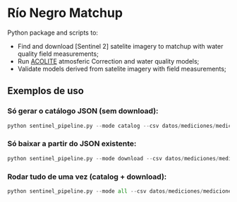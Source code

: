 # Río Negro Matchup

Python package and scripts to:  
- Find and download [Sentinel 2] satelite imagery to matchup with water quality field measurements;  
- Run [ACOLITE](https://hypercoast.org/) atmosferic Correction and water quality models;  
- Validate models derived from satelite imagery with field measurements;  



## Exemplos de uso

### Só gerar o catálogo JSON (sem download):

```python
python sentinel_pipeline.py --mode catalog --csv datos/mediciones/mediciones_campo.csv --geojson datos/bbox_rincon.geojson --output datos/sentinel_downloads --time-delta 2
```


### Só baixar a partir do JSON existente:

```python
python sentinel_pipeline.py --mode download --csv datos/mediciones/mediciones_campo.csv --geojson datos/bbox_rincon.geojson --output datos/sentinel_downloads --catalog-json datos/sentinel_catalog.json
```

### Rodar tudo de uma vez (catalog + download):

```python
python sentinel_pipeline.py --mode all --csv datos/mediciones/mediciones_campo.csv --geojson datos/bbox_rincon.geojson --output datos/sentinel_downloads --only-first
```

